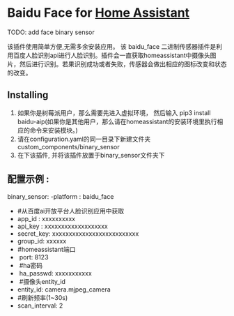 # Baidu Face for [Home Assistant](https://home-assistant.io)
TODO: add face binary sensor 



该插件使用简单方便,无需多余安装应用。
该 baidu_face 二进制传感器插件是利用百度人脸识别api进行人脸识别。插件会一直获取homeassistant中摄像头图片，然后进行识别。若果识别成功或者失败，传感器会做出相应的图标改变和状态的改变。
    
## Installing
1. 如果你是树莓派用户，那么需要先进入虚拟环境， 然后输入 pip3 install baidu-aip(如果你是其他用户，那么请在homeassistant的安装环境里执行相应的命令来安装模块。)
2. 请在configuration.yaml的同一目录下新建文件夹 custom_components/binary_sensor                              
3. 在下该插件, 并将该插件放置于binary_sensor文件夹下

## 配置示例 :
binary_sensor:
  -platform : baidu_face
*  #从百度ai开放平台人脸识别应用中获取
*  app_id : xxxxxxxxxx
*  api_key : xxxxxxxxxxxxxxxxxxx
*  secret_key: xxxxxxxxxxxxxxxxxxxxxxxxxx
*  group_id: xxxxxx
*  #homeassistant端口
*  port: 8123
*  #ha密码
*  ha_passwd: xxxxxxxxxxx
*  #摄像头entity_id
*  entity_id: camera.mjpeg_camera
*  #刷新频率(1~30s)
*  scan_interval: 2
